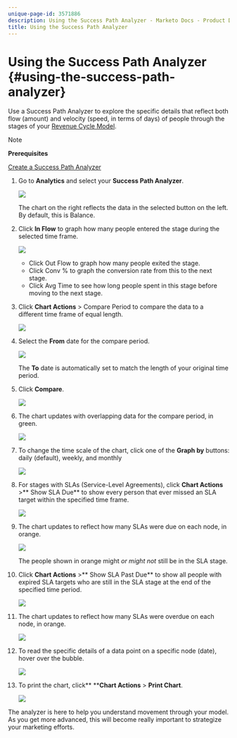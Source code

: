 ```yaml
---
unique-page-id: 3571886
description: Using the Success Path Analyzer - Marketo Docs - Product Documentation
title: Using the Success Path Analyzer
---
```


# Using the Success Path Analyzer {#using-the-success-path-analyzer}

Use a Success Path Analyzer to explore the specific details that reflect both flow (amount) and velocity (speed, in terms of days) of people through the stages of your [Revenue Cycle Model](understanding-revenue-models.md).

>[!NOTE]
>
>**Prerequisites**
>
>[Create a Success Path Analyzer](create-a-success-path-analyzer.md)

1. Go to **Analytics** and select your **Success Path Analyzer**.

   ![](assets/image2015-6-12-17-3a23-3a53.png)

   The chart on the right reflects the data in the selected button on the left. By default, this is Balance.

1. Click **In Flow** to graph how many people entered the stage during the selected time frame.

   ![](assets/image2015-6-12-17-3a30-3a52.png)

    * Click Out Flow to graph how many people exited the stage. 
    * Click Conv % to graph the conversion rate from this to the next stage.
    * Click Avg Time to see how long people spent in this stage before moving to the next stage.

1. Click **Chart Actions** > Compare Period to compare the data to a different time frame of equal length.

   ![](assets/image2015-6-12-17-3a39-3a15.png)

1. Select the **From** date for the compare period.

   ![](assets/image2015-6-12-17-3a43-3a49.png)

   The **To** date is automatically set to match the length of your original time period.

1. Click **Compare**.

   ![](assets/image2015-6-12-17-3a44-3a8.png)

1. The chart updates with overlapping data for the compare period, in green.

   ![](assets/image2015-6-12-17-3a46-3a16.png)

1. To change the time scale of the chart, click one of the **Graph by** buttons: daily (default), weekly, and monthly

   ![](assets/image2015-6-12-17-3a46-3a55.png)

1. For stages with SLAs (Service-Level Agreements), click **Chart Actions** >** Show SLA Due** to show every person that ever missed an SLA target within the specified time frame.

   ![](assets/image2015-6-12-17-3a49-3a23.png)

1. The chart updates to reflect how many SLAs were due on each node, in orange.

   ![](assets/image2015-6-12-17-3a50-3a16.png)

   The people shown in orange might *or might not* still be in the SLA stage. 

1. Click **Chart Actions** >** Show SLA Past Due** to show all people with expired SLA targets who are still in the SLA stage at the end of the specified time period.

   ![](assets/image2015-6-12-17-3a51-3a39.png)

1. The chart updates to reflect how many SLAs were overdue on each node, in orange.

   ![](assets/image2015-6-12-17-3a52-3a17.png)

1. To read the specific details of a data point on a specific node (date), hover over the bubble.

   ![](assets/image2015-6-12-17-3a52-3a49.png)

1. To print the chart, click** ****Chart Actions** > **Print Chart**.

   ![](assets/image2015-6-12-17-3a53-3a34.png)

The analyzer is here to help you understand movement through your model. As you get more advanced, this will become really important to strategize your marketing efforts.
